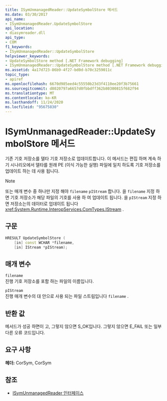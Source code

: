 ```yaml
---
title: ISymUnmanagedReader::UpdateSymbolStore 메서드
ms.date: 03/30/2017
api_name:
- ISymUnmanagedReader.UpdateSymbolStore
api_location:
- diasymreader.dll
api_type:
- COM
f1_keywords:
- ISymUnmanagedReader::UpdateSymbolStore
helpviewer_keywords:
- UpdateSymbolStore method [.NET Framework debugging]
- ISymUnmanagedReader::UpdateSymbolStore method [.NET Framework debugging]
ms.assetid: 4a17d723-86b9-4f27-bd0d-b70c3259011c
topic_type:
- apiref
ms.openlocfilehash: 6670d985eed4c55550b23d3f4110ee20f3b75661
ms.sourcegitcommit: d8020797a6657d0fbbdff362b80300815f682f94
ms.translationtype: MT
ms.contentlocale: ko-KR
ms.lasthandoff: 11/24/2020
ms.locfileid: "95675830"
---
```

# <a name="isymunmanagedreaderupdatesymbolstore-method"></a>ISymUnmanagedReader::UpdateSymbolStore 메서드

기존 기호 저장소를 델타 기호 저장소로 업데이트합니다. 이 메서드는 편집 하며 계속 하기 시나리오에서 델타를 원래 PE (이식 가능한 실행) 파일에 일치 하도록 기호 저장소를 업데이트 하는 데 사용 됩니다.  
  
> [!NOTE]
> 또는 매개 변수 중 하나만 지정 해야 `filename` `pIStream` 합니다. 을 `filename` 지정 하면 기호 저장소가 해당 파일의 기호를 사용 하 여 업데이트 됩니다. 을 `pIStream` 지정 하면 저장소는의 데이터로 업데이트 됩니다 <xref:System.Runtime.InteropServices.ComTypes.IStream> .  
  
## <a name="syntax"></a>구문  
  
```cpp  
HRESULT UpdateSymbolStore (  
    [in] const WCHAR *filename,  
    [in] IStream *pIStream);  
```  
  
## <a name="parameters"></a>매개 변수  

 `filename`  
 진행 기호 저장소를 포함 하는 파일의 이름입니다.  
  
 `pIStream`  
 진행 매개 변수의 대 안으로 사용 되는 파일 스트림입니다 `filename` .  
  
## <a name="return-value"></a>반환 값  

 메서드가 성공 하면이 고, 그렇지 않으면 S_OK입니다. 그렇지 않으면 E_FAIL 또는 일부 다른 오류 코드입니다.  
  
## <a name="requirements"></a>요구 사항  

 **헤더:** CorSym, CorSym  
  
## <a name="see-also"></a>참조

- [ISymUnmanagedReader 인터페이스](isymunmanagedreader-interface.md)
